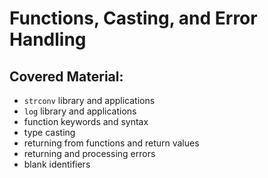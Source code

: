 # Functions, Casting, and Error Handling

## Covered Material:

* `strconv` library and applications
* `log` library and applications
* function keywords and syntax
* type casting 
* returning from functions and return values
* returning and processing errors
* blank identifiers

